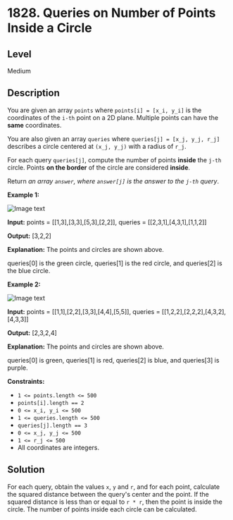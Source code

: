 # 1828. Queries on Number of Points Inside a Circle
## Level
Medium

## Description
You are given an array `points` where `points[i] = [x_i, y_i]` is the coordinates of the `i-th` point on a 2D plane. Multiple points can have the **same** coordinates.

You are also given an array `queries` where `queries[j] = [x_j, y_j, r_j]` describes a circle centered at `(x_j, y_j)` with a radius of `r_j`.

For each query `queries[j]`, compute the number of points **inside** the `j-th` circle. Points **on the border** of the circle are considered **inside**.

Return *an array `answer`, where `answer[j]` is the answer to the `j-th` query*.

**Example 1:**

![Image text](https://assets.leetcode.com/uploads/2021/03/25/chrome_2021-03-25_22-34-16.png)

**Input:** points = [[1,3],[3,3],[5,3],[2,2]], queries = [[2,3,1],[4,3,1],[1,1,2]]

**Output:** [3,2,2]

**Explanation:** The points and circles are shown above.

queries[0] is the green circle, queries[1] is the red circle, and queries[2] is the blue circle.

**Example 2:**

![Image text](https://assets.leetcode.com/uploads/2021/03/25/chrome_2021-03-25_22-42-07.png)

**Input:** points = [[1,1],[2,2],[3,3],[4,4],[5,5]], queries = [[1,2,2],[2,2,2],[4,3,2],[4,3,3]]

**Output:** [2,3,2,4]

**Explanation:** The points and circles are shown above.

queries[0] is green, queries[1] is red, queries[2] is blue, and queries[3] is purple.

**Constraints:**

* `1 <= points.length <= 500`
* `points[i].length == 2`
* `0 <= x_i, y_i <= 500`
* `1 <= queries.length <= 500`
* `queries[j].length == 3`
* `0 <= x_j, y_j <= 500`
* `1 <= r_j <= 500`
* All coordinates are integers.

## Solution
For each query, obtain the values `x`, `y` and `r`, and for each point, calculate the squared distance between the query's center and the point. If the squared distance is less than or equal to `r * r`, then the point is inside the circle. The number of points inside each circle can be calculated.
